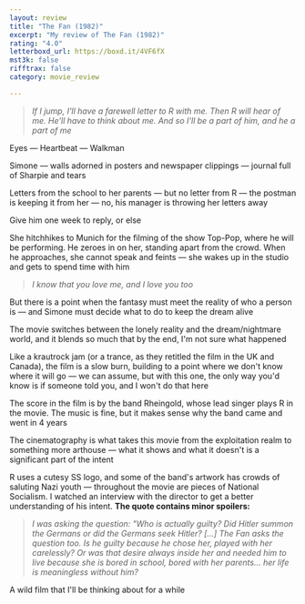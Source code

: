 ```yaml
---
layout: review
title: "The Fan (1982)"
excerpt: "My review of The Fan (1982)"
rating: "4.0"
letterboxd_url: https://boxd.it/4VF6fX
mst3k: false
rifftrax: false
category: movie_review

---
```


<blockquote><i>If I jump, I'll have a farewell letter to R with me. Then R will hear of me. He'll have to think about me. And so I'll be a part of him, and he a part of me</i></blockquote>Eyes — Heartbeat — Walkman

Simone — walls adorned in posters and newspaper clippings — journal full of Sharpie and tears

Letters from the school to her parents — but no letter from R — the postman is keeping it from her — no, his manager is throwing her letters away

Give him one week to reply, or else 

She hitchhikes to Munich for the filming of the show Top-Pop, where he will be performing. He zeroes in on her, standing apart from the crowd. When he approaches, she cannot speak and feints — she wakes up in the studio and gets to spend time with him
<blockquote>
<i>I know that you love me, and I love you too</i></blockquote>But there is a point when the fantasy must meet the reality of who a person is — and Simone must decide what to do to keep the dream alive

The movie switches between the lonely reality and the dream/nightmare world, and it blends so much that by the end, I'm not sure what happened

Like a krautrock jam (or a trance, as they retitled the film in the UK and Canada), the film is a slow burn, building to a point where we don't know where it will go — we can assume, but with this one, the only way you'd know is if someone told you, and I won't do that here

The score in the film is by the band Rheingold, whose lead singer plays R in the movie. The music is fine, but it makes sense why the band came and went in 4 years

The cinematography is what takes this movie from the exploitation realm to something more arthouse — what it shows and what it doesn't is a significant part of the intent

R uses a cutesy SS logo, and some of the band's artwork has crowds of saluting Nazi youth — throughout the movie are pieces of National Socialism. I watched an interview with the director to get a better understanding of his intent. <b>The quote contains minor spoilers:</b>

<blockquote><i>I was asking the question: "Who is actually guilty? Did Hitler summon the Germans or did the Germans seek Hitler?
</i><i>[...]
</i><i>The Fan asks the question too. Is he guilty because he chose her, played with her carelessly? Or was that desire always inside her and needed him to live because she is bored in school, bored with her parents... her life is meaningless without him?</i></blockquote>A wild film that I'll be thinking about for a while
